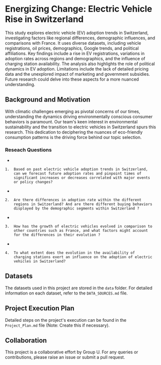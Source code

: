 # Energizing Change: Electric Vehicle Rise in Switzerland
This study explores electric vehicle (EV) adoption trends in Switzerland, investigating factors like regional differences, demographic influences, and comparisons with France. It uses diverse datasets, including vehicle registrations, oil prices, demographics, Google trends, and political affiliations. Key findings include a rise in EV registrations, variations in adoption rates across regions and demographics, and the influence of charging station availability. The analysis also highlights the role of political dynamics in EV adoption. Limitations include the lack of detailed pricing data and the unexplored impact of marketing and government subsidies. Future research could delve into these aspects for a more nuanced understanding.

## Background and Motivation
With climatic challenges emerging as pivotal concerns of our times, understanding the dynamics driving environmentally conscious consumer behaviors is paramount. Our team's keen interest in environmental sustainability and the transition to electric vehicles in Switzerland spurs this research. This dedication to deciphering the nuances of eco-friendly consumption patterns is the driving force behind our topic selection.

### Reseach Questions

-   

    1.  Based on past electric vehicle adoption trends in Switzerland,
        can we forecast future adoption rates and pinpoint times of
        significant increases or decreases correlated with major events
        or policy changes?

-   

    2.  Are there differences in adoption rate within the different
        regions in Switzerland? And are there different buying behaviors
        displayed by the demographic segments within Switzerland ?

-   

    3.  How has the growth of electric vehicles evolved in comparison to
        other countries such as France, and what factors might account
        for the differences in their evolution ?

-   

    4.  To what extent does the evolution in the availability of
        charging stations exert an influence on the adoption of electric
        vehicles in Switzerland?

## Datasets
The datasets used in this project are stored in the `data` folder. For detailed information on each dataset, refer to the `DATA_SOURCES.md` file.

## Project Execution Plan
Detailed steps on the project's execution can be found in the `Project_Plan.md` file (Note: Create this if necessary).

## Collaboration
This project is a collaborative effort by Group U. For any queries or contributions, please raise an issue or submit a pull request.

